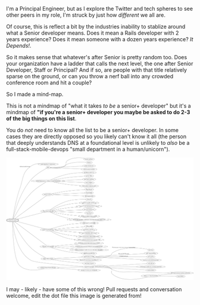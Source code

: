 I'm a Principal Engineer, but as I explore the Twitter and tech spheres to see other peers in my role, I'm struck by just how _different_ we all are.

Of course, this is reflect a bit by the industries inability to stablize around what a Senior developer means. Does it mean a Rails developer with 2 years experience? Does it mean someone with a dozen years experience? _It Depends!_.

So it makes sense that whatever's after Senior is pretty random too. Does your organization have a ladder that calls the next level, the one after Senior Developer, Staff or Principal? And if so, are people with that title relatively sparse on the ground, or can you throw a nerf ball into any crowded conference room and hit a couple?

So I made a mind-map.

This is not a mindmap of "what it takes _to be_ a senior+ developer" but it's a mindmap of **"if you're a senior+ developer you maybe be asked to do 2-3 of the big things on this list**.

You do _not_ need to know all the list to be a senior+ developer. In some cases they are directly opposed so you likely can't know it all (the person that deeply understands DNS at a foundational level is unlikely to _also_ be a full-stack-mobile-devops "small department in a human/unicorn").


![A mindmap of all the potential demands after senior](aftersenior.png)

I may - likely - have some of this wrong! Pull requests and conversation welcome, edit the dot file this  image is generated from!
